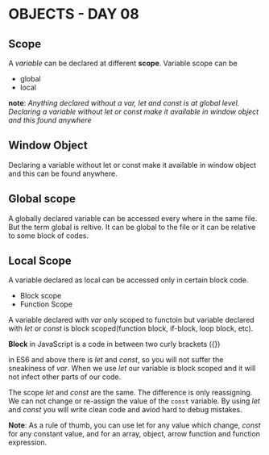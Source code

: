 # OBJECTS - DAY 08

## Scope
A *variable* can be declared at different **scope**. Variable scope can be
+ global
+ local

**note**: *Anything declared without a var, let and const is at global level. Declaring a variable without let or const make it available in window object and this found anywhere*

## Window Object
Declaring a variable without let or const make it available in window object and this can be found anywhere.

## Global scope
A globally declared variable can be accessed every where in the same file. But the term global is reltive. It can be global to the file or it can be relative to some block of codes.

## Local Scope
A variable declared as local can be accessed only in certain block code.
+ Block scope
+ Function Scope

A variable declared with *var* only scoped to functoin but variable declared with *let* or *const* is block scoped(function block, if-block, loop block, etc).

**Block** in JavaScript is a code in between two curly brackets ({})

in ES6 and above there is *let* and *const*, so you will not suffer the sneakiness of *var*. When we use *let* our variable is block scoped and it will not infect other parts of our code.

The scope *let* and *const* are the same. The difference is only reassigning. We can not change or re-assign the value of the <code>const</code> variable. By using *let* and *const* you will write clean code and aviod hard to debug mistakes.

**Note**: As a rule of thumb, you can use let for any value which change, *const* for any constant value, and for an array, object, arrow function and function expression.